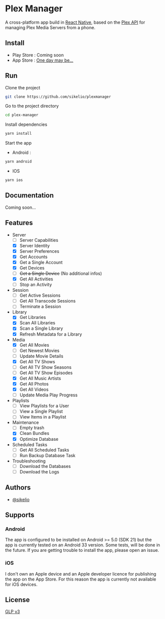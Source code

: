 
# Plex Manager

A cross-platform app build in [React Native](https://reactnative.dev/), based on the [Plex API](https://www.plexopedia.com/plex-media-server/api/) for managing Plex Media Servers from a phone.
## Install

- Play Store : Coming soon
- App Store : [One day may be...](#ios)
## Run

Clone the project

```bash
git clone https://github.com/sikelio/plexmanager
```

Go to the project directory

```bash
cd plex-manager
```

Install dependencies

```bash
yarn install
```

Start the app

- Android :
```bash
yarn android
```

- IOS
```bash
yarn ios
```

## Documentation

Coming soon...

## Features

- Server
    - [ ] Server Capabilities
    - [X] Server Identity
    - [X] Server Preferences
    - [X] Get Accounts
    - [X] Get a Single Account
    - [X] Get Devices
    - [ ] ~~Get a Single Device~~ (No additional infos)
    - [X] Get All Activities
    - [ ] Stop an Activity
- Session
    - [ ] Get Active Sessions
    - [ ] Get All Transcode Sessions
    - [ ] Terminate a Session
- Library
    - [X] Get Libraries
    - [X] Scan All Libraries
    - [X] Scan a Single Library
    - [X] Refresh Metadata for a Library
- Media
    - [X] Get All Movies
    - [ ] Get Newest Movies
    - [ ] Update Movie Details
    - [X] Get All TV Shows
    - [ ] Get All TV Show Seasons
    - [ ] Get All TV Show Episodes
    - [X] Get All Music Artists
    - [X] Get All Photos
    - [X] Get All Videos
    - [ ] Update Media Play Progress
- Playlists
    - [ ] View Playlists for a User
    - [ ] View a Single Playlist
    - [ ] View Items in a Playlist
- Maintenance
    - [ ] Empty trash
    - [X] Clean Bundles
    - [X] Optimize Database
- Scheduled Tasks
    - [ ] Get All Scheduled Tasks
    - [ ] Run Backup Database Task
- Troubleshooting
    - [ ] Download the Databases
    - [ ] Download the Logs

## Authors

- [@sikelio](https://www.github.com/sikelio)

## Supports

### Android
The app is configured to be installed on Android >= 5.0 (SDK 21) but the app is currently tested on an Android 33 version. Some tests, will be done in the future. If you are getting trouble to install the app, please open an issue.

### iOS
I don't own an Apple device and an Apple developer licence for publishing the app on the App Store. For this reason the app is currently not available for iOS devices.
## License

[GLP v3](https://choosealicense.com/licenses/gpl-3.0/)

